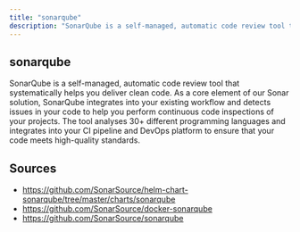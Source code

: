 ```yaml
---
title: "sonarqube"
description: "SonarQube is a self-managed, automatic code review tool that systematically helps you deliver clean code. As a core element of our Sonar solution, SonarQube integrates into your existing workflow and detects issues in your code to help you perform continuous code inspections of your projects. The tool analyses 30+ different programming languages and integrates into your CI pipeline and DevOps platform to ensure that your code meets high-quality standards."
---
```


## sonarqube

SonarQube is a self-managed, automatic code review tool that systematically helps you deliver clean code. As a core element of our Sonar solution, SonarQube integrates into your existing workflow and detects issues in your code to help you perform continuous code inspections of your projects. The tool analyses 30+ different programming languages and integrates into your CI pipeline and DevOps platform to ensure that your code meets high-quality standards.

## Sources

- https://github.com/SonarSource/helm-chart-sonarqube/tree/master/charts/sonarqube
- https://github.com/SonarSource/docker-sonarqube
- https://github.com/SonarSource/sonarqube

